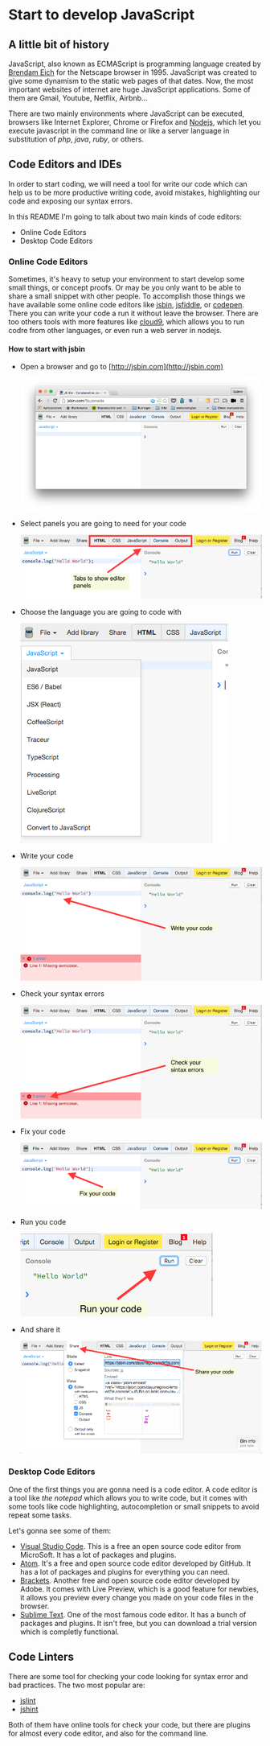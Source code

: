 # Start to develop JavaScript

## A little bit of history

JavaScript, also known as ECMAScript is programming language created by
[Brendam Eich](https://en.wikipedia.org/wiki/Brendan_Eich) for the
Netscape browser in 1995. JavaScript was created to give some dynamism
to the static web pages of that dates. Now, the most important websites
of internet are huge JavaScript applications. Some of them are Gmail,
Youtube, Netflix, Airbnb...

There are two mainly environments where JavaScript can be executed, browsers
like Internet Explorer, Chrome or Firefox and [Nodejs](https://nodejs.org),
which let you execute javascript in the command line or like a server language
in substitution of *php*, *java*, *ruby*, or others.

## Code Editors and IDEs
In order to start coding, we will need a tool for write our code which
can help us to be more productive writing code, avoid mistakes, highlighting
our code and exposing our syntax errors.

In this README I'm going to talk about two main kinds of code editors:
- Online Code Editors
- Desktop Code Editors

### Online Code Editors

Sometimes, it's heavy to setup your environment to start develop some
small things, or concept proofs. Or may be you only want to be able to
share a small snippet with other people. To accomplish those things we
have available some online code editors like [jsbin](https://jsbin.com),
[jsfiddle](https://jsfiddle.net/), or [codepen](http://codepen.io/).
There you can write your code a run it without leave the browser.
There are too others tools with more features like
[cloud9](https://c9.io/), which allows you to run codre from other
languages, or even run a web server in nodejs.


#### How to start with jsbin
- Open a browser and go to [http://jsbin.com](http://jsbin.com)

  ![jsbin](images/jsbin.png)
  
- Select panels you are going to need for your code
  
  ![panels](images/jsbin_panels.png)

- Choose the language you are going to code with
  
  ![choose language](images/jsbin_choose_lang.png)

- Write your code
  
  ![write code](images/jsbin_code.png)

- Check your syntax errors
  
  ![check errors](images/jsbin_errors.png)

- Fix your code

  ![fix errors](images/jsbin_fix.png)

- Run you code

  ![run](images/jsbin_run.png)

- And share it

  ![share](images/jsbin_share.png)

### Desktop Code Editors

One of the first things you are gonna need is a code editor. A code
editor is a tool like *the notepad* which allows you to write code, but
it comes with some tools like code highlighting, autocompletion or small
snippets to avoid repeat some tasks.

Let's gonna see some of them:

- [Visual Studio Code](https://code.visualstudio.com/). This is a free
  an open source code editor from MicroSoft. It has a lot of packages
  and plugins.
- [Atom](https://atom.io/). It's a free and open source code editor
  developed by GitHub.
  It has a lot of packages and plugins for everything you can need.
- [Brackets](http://brackets.io/). Another free and open source code
  editor developed by Adobe. It comes with Live Preview, which is a good
  feature for newbies, it allows you preview every change you made on
  your code files in the browser.
- [Sublime Text](https://www.sublimetext.com/). One of the most famous
  code editor. It has a bunch of packages and plugins. It isn't free,
  but you can download a trial version which is completly functional.

## Code Linters

There are some tool for checking your code looking for syntax error
and bad practices. The two most popular are:

- [jslint](http://www.jslint.com/)
- [jshint](http://jshint.com/)

Both of them have online tools for check your code, but there are
plugins for almost every code editor, and also for the command line.

